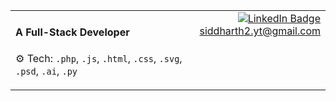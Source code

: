 <table width="100%">
  <tr>
    <td align="left" valign="top">
      <h4>A Full-Stack Developer</h4>
      <p>⚙️ Tech: <code>.php</code>, <code>.js</code>, <code>.html</code>, <code>.css</code>, <code>.svg</code>, <code>.psd</code>, <code>.ai</code>, <code>.py</code></p>
    </td>
    <td align="right" valign="top">
      <a href="https://www.linkedin.com/in/siddharthprabhakar-tech/" target="_blank">
        <img src="https://img.shields.io/badge/Connect_on_LinkedIn-0A66C2?style=for-the-badge&logo=linkedin&logoColor=white" alt="LinkedIn Badge"/>
      </a>
      <br>
      <a href="mailto:siddharth2.yt@gmail.com">siddharth2.yt@gmail.com</a>
    </td>
  </tr>
</table>

